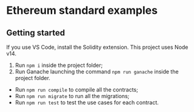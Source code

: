 # Ethereum standard examples

## Getting started
If you use VS Code, install the Solidity extension.
This project uses Node v14.

1. Run `npm i` inside the project folder;
2. Run Ganache launching the command `npm run ganache` inside the project folder.

- Run `npm run compile` to compile all the contracts;
- Run `npm run migrate` to run all the migrations;
- Run `npm run test` to test the use cases for each contract.
